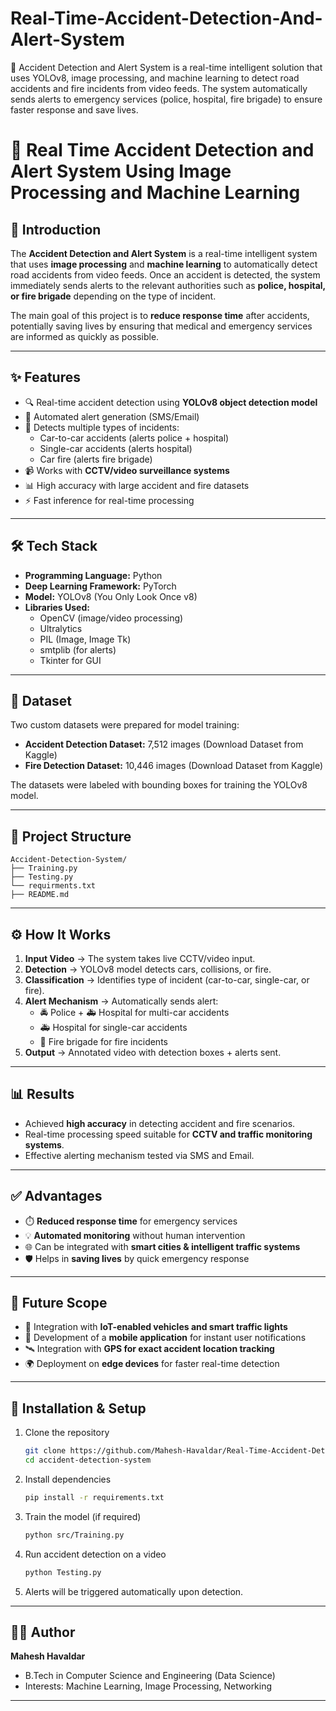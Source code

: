 # Real-Time-Accident-Detection-And-Alert-System
🚗 Accident Detection and Alert System is a real-time intelligent solution that uses YOLOv8, image processing, and machine learning to detect road accidents and fire incidents from video feeds. The system automatically sends alerts to emergency services (police, hospital, fire brigade) to ensure faster response and save lives.
# 🚗 Real Time Accident Detection and Alert System Using Image Processing and Machine Learning

## 📌 Introduction
The **Accident Detection and Alert System** is a real-time intelligent system that uses **image processing** and **machine learning** to automatically detect road accidents from video feeds. Once an accident is detected, the system immediately sends alerts to the relevant authorities such as **police, hospital, or fire brigade** depending on the type of incident.  

The main goal of this project is to **reduce response time** after accidents, potentially saving lives by ensuring that medical and emergency services are informed as quickly as possible.  

---

## ✨ Features
- 🔍 Real-time accident detection using **YOLOv8 object detection model**  
- 🚨 Automated alert generation (SMS/Email)  
- 🚗 Detects multiple types of incidents:  
  - Car-to-car accidents (alerts police + hospital)  
  - Single-car accidents (alerts hospital)  
  - Car fire (alerts fire brigade)  
- 📹 Works with **CCTV/video surveillance systems**  
- 📊 High accuracy with large accident and fire datasets  
- ⚡ Fast inference for real-time processing  

---

## 🛠️ Tech Stack
- **Programming Language:** Python  
- **Deep Learning Framework:** PyTorch  
- **Model:** YOLOv8 (You Only Look Once v8)  
- **Libraries Used:**  
  - OpenCV (image/video processing)  
  - Ultralytics
  - PIL (Image, Image Tk)  
  - smtplib (for alerts)  
  - Tkinter for GUI
---

## 📂 Dataset
Two custom datasets were prepared for model training:  
- **Accident Detection Dataset:** 7,512 images (Download Dataset from Kaggle)
- **Fire Detection Dataset:** 10,446 images (Download Dataset from Kaggle)

The datasets were labeled with bounding boxes for training the YOLOv8 model.  

---

## 📁 Project Structure
```
Accident-Detection-System/
├── Training.py
├── Testing.py
└── requirments.txt
├── README.md

```

---

## ⚙️ How It Works
1. **Input Video** → The system takes live CCTV/video input.  
2. **Detection** → YOLOv8 model detects cars, collisions, or fire.  
3. **Classification** → Identifies type of incident (car-to-car, single-car, or fire).  
4. **Alert Mechanism** → Automatically sends alert:  
   - 🚔 Police + 🚑 Hospital for multi-car accidents  
   - 🚑 Hospital for single-car accidents  
   - 🚒 Fire brigade for fire incidents  
5. **Output** → Annotated video with detection boxes + alerts sent.  

---

## 📊 Results
- Achieved **high accuracy** in detecting accident and fire scenarios.  
- Real-time processing speed suitable for **CCTV and traffic monitoring systems**.  
- Effective alerting mechanism tested via SMS and Email.  

---

## ✅ Advantages
- ⏱️ **Reduced response time** for emergency services  
- 💡 **Automated monitoring** without human intervention  
- 🌐 Can be integrated with **smart cities & intelligent traffic systems**  
- 🛡️ Helps in **saving lives** by quick emergency response  

---

## 🔮 Future Scope
- 🚦 Integration with **IoT-enabled vehicles and smart traffic lights**  
- 📱 Development of a **mobile application** for instant user notifications  
- 🛰️ Integration with **GPS for exact accident location tracking**  
- 🌍 Deployment on **edge devices** for faster real-time detection  

---

## 🚀 Installation & Setup
1. Clone the repository  
   ```bash
   git clone https://github.com/Mahesh-Havaldar/Real-Time-Accident-Detection-And-Alert-System.git
   cd accident-detection-system
   ```
2. Install dependencies  
   ```bash
   pip install -r requirements.txt
   ```
3. Train the model (if required)  
   ```bash
   python src/Training.py
   ```
4. Run accident detection on a video  
   ```bash
   python Testing.py 
   ```
5. Alerts will be triggered automatically upon detection.  

---
## 👨‍💻 Author
**Mahesh Havaldar**  
- B.Tech in Computer Science and Engineering (Data Science)  
- Interests: Machine Learning, Image Processing, Networking  

---
 
